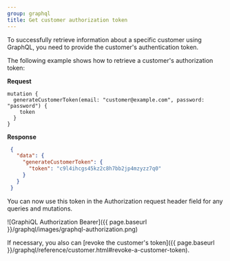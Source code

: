 ```yaml
---
group: graphql
title: Get customer authorization token
---
```


To successfully retrieve information about a specific customer using GraphQL, you need to provide the customer's authentication token.

The following example shows how to retrieve a customer's authorization token:

**Request**

```text
mutation {
  generateCustomerToken(email: "customer@example.com", password: "password") {
    token
  }
}
```

**Response**

```json
 {
   "data": {
     "generateCustomerToken": {
       "token": "c9l4ihcgs45kz2c8h7bb2jp4mzyzz7q0"
     }
   }
 }
```

You can now use this token in the Authorization request header field for any queries and mutations.

![GraphiQL Authorization Bearer]({{ page.baseurl }}/graphql/images/graphql-authorization.png)

If necessary, you also can [revoke the customer's token]({{ page.baseurl }}/graphql/reference/customer.html#revoke-a-customer-token).
